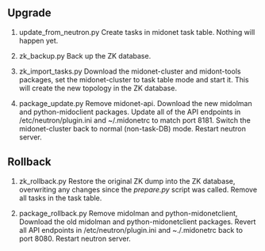 Upgrade
-------

1. update_from_neutron.py
Create tasks in midonet task table.  Nothing will happen yet.

2. zk_backup.py
Back up the ZK database.

3. zk_import_tasks.py
Download the midonet-cluster and midont-tools packages, set the 
midonet-cluster to task table mode and start it.  This will create 
the new topology in the ZK database.

4. package_update.py
Remove midonet-api.  Download the new midolman and python-midoclient 
packages. Update all of the API endpoints in /etc/neutron/plugin.ini 
and ~/.midonetrc to match port 8181.  Switch the midonet-cluster back 
to normal (non-task-DB) mode.  Restart neutron server.

Rollback
---------

1. zk_rollback.py
Restore the original ZK dump into the ZK database, overwriting any 
changes since the *prepare.py* script was called.  Remove all tasks
in the task table.

2. package_rollback.py
Remove midolman and python-midonetclient,  Download the old midolman
and python-midonetclient packages.  Revert all API endpoints in 
/etc/neutron/plugin.ini and ~./.midonetrc back to port 8080.  Restart
neutron server.
